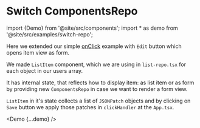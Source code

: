 # Switch ComponentsRepo

import {Demo} from '@site/src/components';
import * as demo from '@site/src/examples/switch-repo';

Here we extended our simple [onClick](./onclick) example with `Edit` button which opens item view as form.

We made `ListItem` component, which we are using in `list-repo.tsx` for each object in our users array.

It has internal state, that reflects how to display item: as list item or as form by providing new `ComponentsRepo` in case we want to render a form view.

`ListItem` in it's state collects a list of `JSONPatch` objects and by clicking on `Save` button we apply those patches in `clickHandler` at the `App.tsx`.

<Demo {...demo} />
